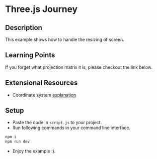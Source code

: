 # Three.js Journey

## Description

This example shows how to handle the resizing of screen.

## Learning Points

If you forget what projection matrix it is, please checkout the link below.

## Extensional Resources

* Coordinate system [explanation](https://ithelp.ithome.com.tw/articles/10245073)

## Setup

* Paste the code in `script.js` to your project.
* Run following commands in your command line interface.

```bash
npm i
npm run dev
```

* Enjoy the example :).
